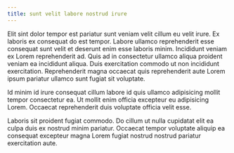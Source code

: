 ```yaml
---
title: sunt velit labore nostrud irure
---
```


Elit sint dolor tempor est pariatur sunt veniam velit cillum eu velit irure. Ex laboris ex consequat do est tempor. Labore ullamco reprehenderit esse consequat sunt velit et deserunt enim esse laboris minim. Incididunt veniam ex Lorem reprehenderit ad. Quis ad in consectetur ullamco aliqua proident veniam ea incididunt aliqua. Duis exercitation commodo ut non incididunt exercitation. Reprehenderit magna occaecat quis reprehenderit aute Lorem ipsum pariatur ullamco sunt fugiat sit voluptate.

Id minim id irure consequat cillum labore id quis ullamco adipisicing mollit tempor consectetur ea. Ut mollit enim officia excepteur eu adipisicing Lorem. Occaecat reprehenderit duis voluptate officia velit esse.

Laboris sit proident fugiat commodo. Do cillum ut nulla cupidatat elit ea culpa duis ex nostrud minim pariatur. Occaecat tempor voluptate aliquip ea consequat excepteur magna Lorem fugiat nostrud nostrud pariatur exercitation aute.